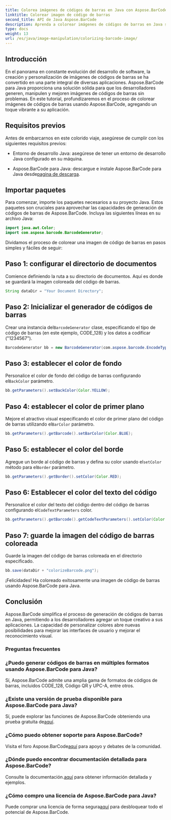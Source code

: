 ```yaml
---
title: Colorea imágenes de códigos de barras en Java con Aspose.BarCode
linktitle: Colorear imagen de código de barras
second_title: API de Java Aspose.BarCode
description: Aprenda a colorear imágenes de códigos de barras en Java sin esfuerzo usando Aspose.BarCode. Siga nuestra guía paso a paso para obtener resultados vibrantes y visualmente atractivos.
type: docs
weight: 13
url: /es/java/image-manipulation/colorizing-barcode-image/
---
```


## Introducción

En el panorama en constante evolución del desarrollo de software, la creación y personalización de imágenes de códigos de barras se ha convertido en una parte integral de diversas aplicaciones. Aspose.BarCode para Java proporciona una solución sólida para que los desarrolladores generen, manipulen y mejoren imágenes de códigos de barras sin problemas. En este tutorial, profundizaremos en el proceso de colorear imágenes de códigos de barras usando Aspose.BarCode, agregando un toque vibrante a su aplicación.

## Requisitos previos

Antes de embarcarnos en este colorido viaje, asegúrese de cumplir con los siguientes requisitos previos:

- Entorno de desarrollo Java: asegúrese de tener un entorno de desarrollo Java configurado en su máquina.

-  Aspose.BarCode para Java: descargue e instale Aspose.BarCode para Java desde[pagina de descarga](https://releases.aspose.com/barcode/java/).

## Importar paquetes

Para comenzar, importe los paquetes necesarios a su proyecto Java. Estos paquetes son cruciales para aprovechar las capacidades de generación de códigos de barras de Aspose.BarCode. Incluya las siguientes líneas en su archivo Java:

```java
import java.awt.Color;
import com.aspose.barcode.BarcodeGenerator;
```

Dividamos el proceso de colorear una imagen de código de barras en pasos simples y fáciles de seguir:

## Paso 1: configurar el directorio de documentos

Comience definiendo la ruta a su directorio de documentos. Aquí es donde se guardará la imagen coloreada del código de barras.

```java
String dataDir = "Your Document Directory";
```

## Paso 2: Inicializar el generador de códigos de barras

 Crear una instancia del`BarcodeGenerator` clase, especificando el tipo de código de barras (en este ejemplo, CODE_128) y los datos a codificar ("1234567").

```java
BarcodeGenerator bb = new BarcodeGenerator(com.aspose.barcode.EncodeTypes.CODE_128, "1234567");
```

## Paso 3: establecer el color de fondo

 Personalice el color de fondo del código de barras configurando el`BackColor` parámetro.

```java
bb.getParameters().setBackColor(Color.YELLOW);
```

## Paso 4: establecer el color de primer plano

 Mejore el atractivo visual especificando el color de primer plano del código de barras utilizando el`BarColor` parámetro.

```java
bb.getParameters().getBarcode().setBarColor(Color.BLUE);
```

## Paso 5: establecer el color del borde

 Agregue un borde al código de barras y defina su color usando el`setColor` método para el`Border` parámetro.

```java
bb.getParameters().getBorder().setColor(Color.RED);
```

## Paso 6: Establecer el color del texto del código

 Personalice el color del texto del código dentro del código de barras configurando el`CodeTextParameters` color.

```java
bb.getParameters().getBarcode().getCodeTextParameters().setColor(Color.RED);
```

## Paso 7: guarde la imagen del código de barras coloreada

Guarde la imagen del código de barras coloreada en el directorio especificado.

```java
bb.save(dataDir + "colorizeBarcode.png");
```

¡Felicidades! Ha coloreado exitosamente una imagen de código de barras usando Aspose.BarCode para Java.

## Conclusión

Aspose.BarCode simplifica el proceso de generación de códigos de barras en Java, permitiendo a los desarrolladores agregar un toque creativo a sus aplicaciones. La capacidad de personalizar colores abre nuevas posibilidades para mejorar las interfaces de usuario y mejorar el reconocimiento visual.

### Preguntas frecuentes

### ¿Puedo generar códigos de barras en múltiples formatos usando Aspose.BarCode para Java?
Sí, Aspose.BarCode admite una amplia gama de formatos de códigos de barras, incluidos CODE_128, Código QR y UPC-A, entre otros.

### ¿Existe una versión de prueba disponible para Aspose.BarCode para Java?
 Sí, puede explorar las funciones de Aspose.BarCode obteniendo una prueba gratuita de[aquí](https://releases.aspose.com/).

### ¿Cómo puedo obtener soporte para Aspose.BarCode?
 Visita el foro Aspose.BarCode[aquí](https://forum.aspose.com/c/barcode/13) para apoyo y debates de la comunidad.

### ¿Dónde puedo encontrar documentación detallada para Aspose.BarCode?
 Consulte la documentación.[aquí](https://reference.aspose.com/barcode/java/) para obtener información detallada y ejemplos.

### ¿Cómo compro una licencia de Aspose.BarCode para Java?
 Puede comprar una licencia de forma segura[aquí](https://purchase.aspose.com/buy) para desbloquear todo el potencial de Aspose.BarCode.
